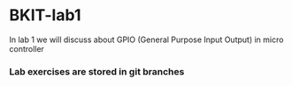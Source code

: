 # BKIT-lab1
In lab 1 we will discuss about GPIO (General Purpose Input Output) in micro controller

### Lab exercises are stored in git branches